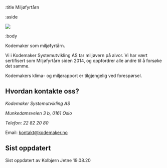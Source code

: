 :title Miljøfyrtårn

:aside

<img src="/logos/miljofyrtarn.png">

:body

Kodemaker som miljøfyrtårn.

Vi i Kodemaker Systemutvikling AS tar miljøvern på alvor. Vi har vært sertifisert som Miljøfyrtårn siden 2014, og oppfordrer alle andre til å forsøke det samme.

Kodemakers klima- og miljørapport er tilgjengelig ved forespørsel.


## Hvordan kontakte oss?


*Kodemaker Systemutvikling AS*

*Munkedamsveien 3 b, 0161 Oslo* 

*Telefon: 22 82 20 80*

Email: kontakt@kodemaker.no



## Sist oppdatert
Sist oppdatert av Kolbjørn Jetne 19.08.20

